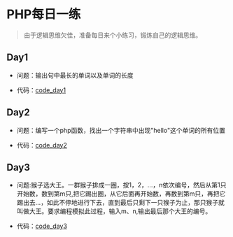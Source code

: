 # PHP每日一练
>由于逻辑思维欠佳，准备每日来个小练习，锻炼自己的逻辑思维。

## Day1

- 问题：输出句中最长的单词以及单词的长度

- 代码：[code_day1](/code/day1.php)

## Day2
- 问题：编写一个php函数，找出一个字符串中出现"hello"这个单词的所有位置

- 代码：[code_day2](/code/day2.php)

## Day3

- 问题:猴子选大王。一群猴子排成一圈，按1，2，...，n依次编号，然后从第1只开始数，数到第m只,把它踢出圈，从它后面再开始数，再数到第m只，再把它踢出去...，如此不停地进行下去，直到最后只剩下一只猴子为止，那只猴子就叫做大王。要求编程模拟此过程，输入m、n,输出最后那个大王的编号。

- 代码：[code_day3](/code/day3.php)

